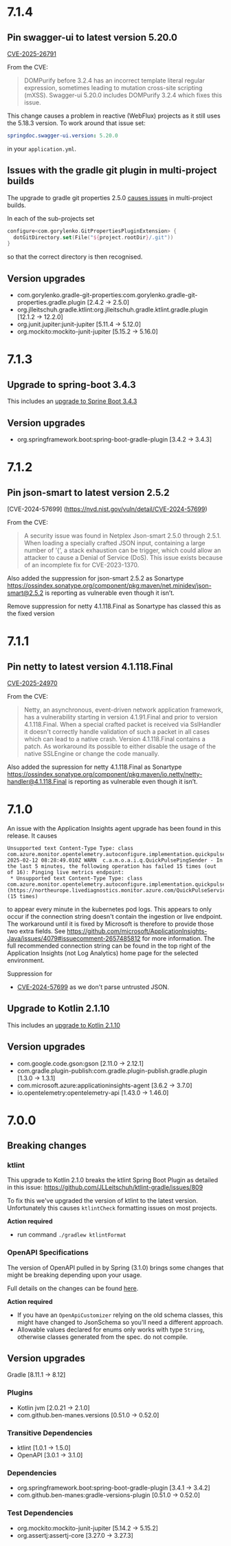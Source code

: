 # 7.1.4

## Pin swagger-ui to latest version 5.20.0
[CVE-2025-26791](https://nvd.nist.gov/vuln/detail/CVE-2025-26791)

From the CVE:
> DOMPurify before 3.2.4 has an incorrect template literal regular expression, sometimes leading to mutation cross-site scripting (mXSS).
> Swagger-ui 5.20.0 includes DOMPurify 3.2.4 which fixes this issue.

This change causes a problem in reactive (WebFlux) projects as it still uses the 5.18.3 version.  To work around that
issue set:
```yaml
springdoc.swagger-ui.version: 5.20.0
```
in your `application.yml`.

## Issues with the gradle git plugin in multi-project builds
The upgrade to gradle git properties 2.5.0 [causes issues](https://github.com/n0mer/gradle-git-properties/issues/240)
in multi-project builds.

In each of the sub-projects set
```kotlin
configure<com.gorylenko.GitPropertiesPluginExtension> {
  dotGitDirectory.set(File("${project.rootDir}/.git"))
}
```
so that the correct directory is then recognised.

## Version upgrades
- com.gorylenko.gradle-git-properties:com.gorylenko.gradle-git-properties.gradle.plugin [2.4.2 -> 2.5.0]
- org.jlleitschuh.gradle.ktlint:org.jlleitschuh.gradle.ktlint.gradle.plugin [12.1.2 -> 12.2.0]
- org.junit.jupiter:junit-jupiter [5.11.4 -> 5.12.0]
- org.mockito:mockito-junit-jupiter [5.15.2 -> 5.16.0]

# 7.1.3

## Upgrade to spring-boot 3.4.3
This includes an [upgrade to Sprine Boot 3.4.3](https://github.com/spring-projects/spring-boot/releases/tag/v3.4.3)

## Version upgrades
 - org.springframework.boot:spring-boot-gradle-plugin [3.4.2 -> 3.4.3]

# 7.1.2

## Pin json-smart to latest version 2.5.2
[CVE-2024-57699] (https://nvd.nist.gov/vuln/detail/CVE-2024-57699)

From the CVE:
>A security issue was found in Netplex Json-smart 2.5.0 through 2.5.1. 
> When loading a specially crafted JSON input, containing a large number of ’{’, a stack exhaustion can be trigger, 
> which could allow an attacker to cause a Denial of Service (DoS). 
> This issue exists because of an incomplete fix for CVE-2023-1370.

Also added the suppression for json-smart 2.5.2 as Sonartype
https://ossindex.sonatype.org/component/pkg:maven/net.minidev/json-smart@2.5.2 is reporting as vulnerable even though it isn’t.

Remove suppression for netty 4.1.118.Final as Sonartype has classed this as the fixed version

# 7.1.1

## Pin netty to latest version 4.1.118.Final
[CVE-2025-24970](http://web.nvd.nist.gov/view/vuln/detail?vulnId=CVE-2025-24970)

From the CVE:
> Netty, an asynchronous, event-driven network application framework, 
> has a vulnerability starting in version 4.1.91.Final and prior to version 4.1.118.Final. 
> When a special crafted packet is received via SslHandler it doesn't correctly handle validation 
> of such a packet in all cases which can lead to a native crash. 
> Version 4.1.118.Final contains a patch. As workaround its possible to 
> either disable the usage of the native SSLEngine or change the code manually.

Also added the supression for netty 4.1.118.Final as Sonartype 
https://ossindex.sonatype.org/component/pkg:maven/io.netty/netty-handler@4.1.118.Final is reporting as vulnerable even though it isn’t. 

# 7.1.0

An issue with the Application Insights agent upgrade has been found in this release. It causes
```
Unsupported text Content-Type Type: class com.azure.monitor.opentelemetry.autoconfigure.implementation.quickpulse.swagger.models.ServiceError
2025-02-12 08:28:49.010Z WARN  c.a.m.o.a.i.q.QuickPulsePingSender - In the last 5 minutes, the following operation has failed 15 times (out of 16): Pinging live metrics endpoint:
 * Unsupported text Content-Type Type: class com.azure.monitor.opentelemetry.autoconfigure.implementation.quickpulse.swagger.models.ServiceError (https://northeurope.livediagnostics.monitor.azure.com/QuickPulseService.svc) (15 times)
```
to appear every minute in the kubernetes pod logs.  This appears to only occur if the connection string doesn't contain the ingestion or live endpoint.  The workaround until it is fixed by Microsoft is therefore to provide those two extra fields.  See https://github.com/microsoft/ApplicationInsights-Java/issues/4079#issuecomment-2657485812 for more information. The full recommended connection string can be found in the top right of the Application Insights (not Log Analytics) home page for the selected environment.

Suppression for
 - [CVE-2024-57699](https://nvd.nist.gov/vuln/detail/CVE-2024-57699) as we don't parse untrusted JSON.

## Upgrade to Kotlin 2.1.10
This includes an [upgrade to Kotlin 2.1.10](https://github.com/JetBrains/kotlin/releases/tag/v2.1.10/)

## Version upgrades
 - com.google.code.gson:gson [2.11.0 -> 2.12.1]
 - com.gradle.plugin-publish:com.gradle.plugin-publish.gradle.plugin [1.3.0 -> 1.3.1]
 - com.microsoft.azure:applicationinsights-agent [3.6.2 -> 3.7.0]
 - io.opentelemetry:opentelemetry-api [1.43.0 -> 1.46.0]

# 7.0.0

## Breaking changes

### ktlint

This upgrade to Kotlin 2.1.0 breaks the ktlint Spring Boot Plugin as detailed in this issue: https://github.com/JLLeitschuh/ktlint-gradle/issues/809

To fix this we've upgraded the version of ktlint to the latest version. Unfortunately this causes `ktlintCheck` formatting issues on most projects.

**Action required**

- run command `./gradlew ktlintFormat`

### OpenAPI Specifications

The version of OpenAPI pulled in by Spring (3.1.0) brings some changes that might be breaking depending upon your usage.

Full details on the changes can be found [here](https://dev.to/mikeralphson/openapi-31-the-gnarly-bits-58d0).

**Action required**

- If you have an `OpenApiCustomizer` relying on the old schema classes, this might have changed to JsonSchema so you'll need a different approach.
- Allowable values declared for enums only works with type `String`, otherwise classes generated from the spec. do not compile.

## Version upgrades

Gradle [8.11.1 -> 8.12]

### Plugins
- Kotlin jvm [2.0.21 -> 2.1.0]
- com.github.ben-manes.versions [0.51.0 -> 0.52.0]

### Transitive Dependencies
- ktlint [1.0.1 -> 1.5.0]
- OpenAPI [3.0.1 -> 3.1.0]

### Dependencies
- org.springframework.boot:spring-boot-gradle-plugin [3.4.1 -> 3.4.2]
- com.github.ben-manes:gradle-versions-plugin [0.51.0 -> 0.52.0]

### Test Dependencies
- org.mockito:mockito-junit-jupiter [5.14.2 -> 5.15.2]
- org.assertj:assertj-core [3.27.0 -> 3.27.3]
